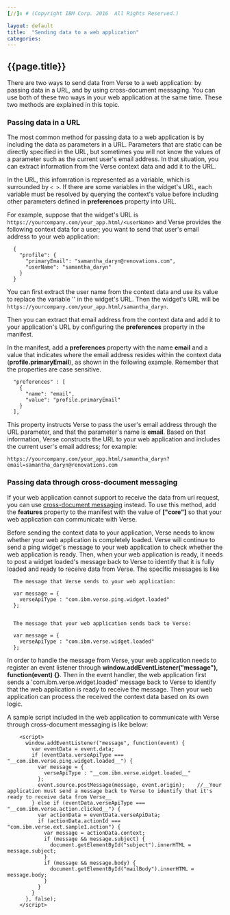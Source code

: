 ```yaml
---
[//]: # (Copyright IBM Corp. 2016  All Rights Reserved.)

layout: default
title:  "Sending data to a web application"
categories: 
---
```


## {{page.title}}  


There are two ways to send data from Verse to a web application: by passing data in a URL, and by using cross-document messaging. You can use both of these two ways in your web application at the same time. These two methods are explained in this topic.

### Passing data in a URL

The most common method for passing data to a web application is by including the data as parameters in a URL. Parameters that are static can be directly specified in the URL, but sometimes you will not know the values of a parameter such as the current user's email address. In that situation, you can extract information from the Verse context data and add it to the URL. 

In the URL, this infomration is represented as a variable, which is surrounded by `< >`. If there are some variables in the widget's URL, each variable must be resolved by querying the context's value before including other parameters defined in __preferences__ property into URL.

For example, suppose that the widget's URL is `https://yourcompany.com/your_app.html/<userName>` and Verse provides the following context data for a user; you want to send that user's email address to your web application:
   
```
  {
    "profile": {
      "primaryEmail": "samantha_daryn@renovations.com",
      "userName": "samantha_daryn"
    }
  }
```

You can first extract the user name from the context data and use its value to replace the variable '<userName>' in the widget's URL. Then the widget's URL will be `https://yourcompany.com/your_app.html/samantha_daryn`.
   
Then you can extract that email address from the context data and add it to your application's URL by configuring the __preferences__ property in the manifest.

In the manifest, add a __preferences__ property with the name __email__ and a value that indicates where the email address resides within the context data (__profile.primaryEmail__), as shown in the following example. Remember that the properties are case sensitive.

```
  "preferences" : [
    {
      "name": "email",
      "value": "profile.primaryEmail"
    }
  ],
```

This property instructs Verse to pass the user's email address through the URL parameter, and that the parameter's name is __email__. Based on that information, Verse constructs the URL to your web application and includes the current user's email address; for example: 

```
https://yourcompany.com/your_app.html/samantha_daryn?email=samantha_daryn@renovations.com
```

### Passing data through cross-document messaging

If your web application cannot support to receive the data from url request, you can use [cross-document messaging][1] instead. To use this method, add the __features__ property to the manifest with the value of  __["core"]__ so that your web application can communicate with Verse.

Before sending the context data to your application, Verse needs to know whether your web application is completely loaded. Verse will continue to send a ping widget's message to your web application to check whether the web application is ready. Then, when your web application is ready, it needs to post a widget loaded's message back to Verse to identify that it is fully loaded and ready to receive data from Verse. The specific messages is like 

```
  The message that Verse sends to your web application:
  
  var message = {
    verseApiType : "com.ibm.verse.ping.widget.loaded"
  };
  
```

```
  The message that your web application sends back to Verse:
  
  var message = {
    verseApiType : "com.ibm.verse.widget.loaded"
  };
```

In order to handle the message from Verse, your web application needs to register an event listener through __window.addEventListener("message"), function(event) {}__.
Then in the event handler, the web application first sends a 'com.ibm.verse.widget.loaded' message back to Verse to identify that the web application is ready to receive the message. Then your web application can process the received the context data based on its own logic. 

A sample script included in the web application to communicate with Verse through cross-document messaging is like below:

```
    <script>
      window.addEventListener("message", function(event) {
        var eventData = event.data;
        if (eventData.verseApiType === "__com.ibm.verse.ping.widget.loaded__") {
          var message = {
            verseApiType : "__com.ibm.verse.widget.loaded__"
          };
          event.source.postMessage(message, event.origin);    //__Your application must send a message back to Verse to identify that it's ready to receive data from Verse__
        } else if (eventData.verseApiType === "__com.ibm.verse.action.clicked__") {
          var actionData = eventData.verseApiData;
          if (actionData.actionId === "com.ibm.verse.ext.sample1.action") {
            var message = actionData.context;
            if (message && message.subject) {
              document.getElementById("subject").innerHTML = message.subject;
            }
            if (message && message.body) {
              document.getElementById("mailBody").innerHTML = message.body;
            }
          }
        }
      }, false);
    </script>
```

[1]: https://html.spec.whatwg.org/multipage/comms.html#web-messaging
